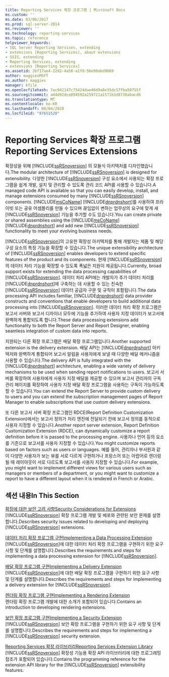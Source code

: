 ```yaml
---
title: Reporting Services 확장 프로그램 | Microsoft Docs
ms.custom: ''
ms.date: 03/06/2017
ms.prod: sql-server-2014
ms.reviewer: ''
ms.technology: reporting-services
ms.topic: reference
helpviewer_keywords:
- SQL Server Reporting Services, extending
- extensions [Reporting Services], about extensions
- SSIS, extending
- Reporting Services, extending
- extensions [Reporting Services]
ms.assetid: 2bf17ae4-2292-4a58-a1f0-56e99abd9b69
author: maggiesMSFT
ms.author: maggies
manager: kfile
ms.openlocfilehash: 7ac942147c75424dae46d9a8e35dc57fba50755f
ms.sourcegitcommit: ad4d92dce894592a259721a1571b1d8736abacdb
ms.translationtype: MT
ms.contentlocale: ko-KR
ms.lasthandoff: 08/04/2020
ms.locfileid: "87651520"
---
```

# <a name="reporting-services-extensions"></a><span data-ttu-id="f1265-102">Reporting Services 확장 프로그램</span><span class="sxs-lookup"><span data-stu-id="f1265-102">Reporting Services Extensions</span></span>
  <span data-ttu-id="f1265-103">확장성을 위해 [!INCLUDE[ssRSnoversion](../../includes/ssrsnoversion-md.md)] 의 모듈식 아키텍처를 디자인했습니다.</span><span class="sxs-lookup"><span data-stu-id="f1265-103">The modular architecture of [!INCLUDE[ssRSnoversion](../../includes/ssrsnoversion-md.md)] is designed for extensibility.</span></span> <span data-ttu-id="f1265-104">다양한 [!INCLUDE[ssRSnoversion](../../includes/ssrsnoversion-md.md)] 구성 요소에서 사용되는 확장 프로그램을 쉽게 개발, 설치 및 관리할 수 있도록 관리 코드 API를 사용할 수 있습니다.</span><span class="sxs-lookup"><span data-stu-id="f1265-104">A managed code API is available so that you can easily develop, install, and manage extensions consumed by many [!INCLUDE[ssRSnoversion](../../includes/ssrsnoversion-md.md)] components.</span></span> <span data-ttu-id="f1265-105">[!INCLUDE[msCoName](../../includes/msconame-md.md)] [!INCLUDE[dnprdnshort](../../includes/dnprdnshort-md.md)]를 사용하여 프라이빗 또는 공유 어셈블리를 만들 수 있으며 끊임없이 변하는 업무상의 요구에 맞게 새 [!INCLUDE[ssRSnoversion](../../includes/ssrsnoversion-md.md)] 기능을 추가할 수도 있습니다.</span><span class="sxs-lookup"><span data-stu-id="f1265-105">You can create private or shared assemblies using the [!INCLUDE[msCoName](../../includes/msconame-md.md)] [!INCLUDE[dnprdnshort](../../includes/dnprdnshort-md.md)] and add new [!INCLUDE[ssRSnoversion](../../includes/ssrsnoversion-md.md)] functionality to meet your evolving business needs.</span></span>  
  
 <span data-ttu-id="f1265-106">[!INCLUDE[ssRSnoversion](../../includes/ssrsnoversion-md.md)]의 고유한 확장성 아키텍처를 통해 개발자는 제품 및 해당 구성 요소의 특정 기능을 확장할 수 있습니다.</span><span class="sxs-lookup"><span data-stu-id="f1265-106">The unique extensibility architecture of [!INCLUDE[ssRSnoversion](../../includes/ssrsnoversion-md.md)] enables developers to extend specific features of the product and its components.</span></span> <span data-ttu-id="f1265-107">현재 [!INCLUDE[ssRSnoversion](../../includes/ssrsnoversion-md.md)]의 데이터 처리 기능을 확장할 수 있도록 폭넓은 지원이 제공됩니다.</span><span class="sxs-lookup"><span data-stu-id="f1265-107">Currently, broad support exists for extending the data processing capabilities of [!INCLUDE[ssRSnoversion](../../includes/ssrsnoversion-md.md)].</span></span> <span data-ttu-id="f1265-108">데이터 처리 API에는 개발자가 추가 데이터 처리를 [!INCLUDE[dnprdnshort](../../includes/dnprdnshort-md.md)]에 구축하는 데 사용할 수 있는 친숙한 [!INCLUDE[ssRSnoversion](../../includes/ssrsnoversion-md.md)] 데이터 공급자 구문 및 규칙이 포함됩니다.</span><span class="sxs-lookup"><span data-stu-id="f1265-108">The data processing API includes familiar, [!INCLUDE[dnprdnshort](../../includes/dnprdnshort-md.md)] data provider constructs and conventions that enable developers to build additional data processing into [!INCLUDE[ssRSnoversion](../../includes/ssrsnoversion-md.md)].</span></span> <span data-ttu-id="f1265-109">이러한 데이터 처리 확장 프로그램은 보고서 서버와 보고서 디자이너 모두에 기능을 추가하여 사용자 지정 데이터가 보고서에 완벽하게 통합되도록 합니다.</span><span class="sxs-lookup"><span data-stu-id="f1265-109">These data processing extensions add functionality to both the Report Server and Report Designer, enabling seamless integration of custom data into reports.</span></span>  
  
 <span data-ttu-id="f1265-110">지원되는 다른 확장 프로그램은 배달 확장 프로그램입니다.</span><span class="sxs-lookup"><span data-stu-id="f1265-110">Another supported extension is the delivery extension.</span></span> <span data-ttu-id="f1265-111">배달 API는 [!INCLUDE[dnprdnshort](../../includes/dnprdnshort-md.md)] 아키텍처와 완벽하게 통합되어 보고서 알림을 사용자에게 보낼 때 다양한 배달 메커니즘을 사용할 수 있습니다.</span><span class="sxs-lookup"><span data-stu-id="f1265-111">The delivery API is fully integrated with the [!INCLUDE[dnprdnshort](../../includes/dnprdnshort-md.md)] architecture, enabling a wide variety of delivery mechanisms to be used when sending report notifications to users.</span></span> <span data-ttu-id="f1265-112">보고서 서버를 확장하여 사용자에게 사용자 지정 배달을 제공할 수 있으며 보고서 관리자의 구독 관리 페이지를 확장하여 사용자 지정 배달 확장 프로그램을 사용하는 구독이 가능하도록 할 수 있습니다.</span><span class="sxs-lookup"><span data-stu-id="f1265-112">You can extend the Report Server to provide custom delivery to users and you can extend the subscription management pages of Report Manager to enable subscriptions that use custom delivery extensions.</span></span>  
  
 <span data-ttu-id="f1265-113">또 다른 보고서 서버 확장 프로그램인 RDCE(Report Definition Customization Extension)에서는 보고서 정의가 처리 엔진에 전달되기 전에 보고서 정의를 동적으로 사용자 지정할 수 있습니다.</span><span class="sxs-lookup"><span data-stu-id="f1265-113">Another report server extension, Report Definition Customization Extension (RDCE), can dynamically customize a report definition before it is passed to the processing engine.</span></span> <span data-ttu-id="f1265-114">사용자나 언어 등의 요소를 기준으로 보고서를 사용자 지정할 수 있습니다.</span><span class="sxs-lookup"><span data-stu-id="f1265-114">You might customize reports based on factors such as users or languages.</span></span> <span data-ttu-id="f1265-115">예를 들어, 관리자나 부서원과 같이 다양한 사용자가 보는 뷰를 서로 다르게 구현하거나 프랑스어 또는 아랍어로 렌더링될 때 레이아웃이 서로 다르도록 보고서를 사용자 지정할 수 있습니다.</span><span class="sxs-lookup"><span data-stu-id="f1265-115">For example, you might want to implement different views for various users such as managers or members of a department, or you might want to customize a report to have a different layout when it is rendered in French or Arabic.</span></span>  
  
## <a name="in-this-section"></a><span data-ttu-id="f1265-116">섹션 내용</span><span class="sxs-lookup"><span data-stu-id="f1265-116">In This Section</span></span>  
 [<span data-ttu-id="f1265-117">확장에 대한 보안 고려 사항</span><span class="sxs-lookup"><span data-stu-id="f1265-117">Security Considerations for Extensions</span></span>](security-considerations-for-extensions.md)  
 <span data-ttu-id="f1265-118">[!INCLUDE[ssRSnoversion](../../includes/ssrsnoversion-md.md)] 확장 프로그램 개발 및 배포와 관련된 보안 문제를 설명합니다.</span><span class="sxs-lookup"><span data-stu-id="f1265-118">Describes security issues related to developing and deploying [!INCLUDE[ssRSnoversion](../../includes/ssrsnoversion-md.md)] extensions.</span></span>  
  
 [<span data-ttu-id="f1265-119">데이터 처리 확장 프로그램 구현</span><span class="sxs-lookup"><span data-stu-id="f1265-119">Implementing a Data Processing Extension</span></span>](data-processing/implementing-a-data-processing-extension.md)  
 <span data-ttu-id="f1265-120">[!INCLUDE[ssRSnoversion](../../includes/ssrsnoversion-md.md)]에 대한 데이터 처리 확장 프로그램을 구현하기 위한 요구 사항 및 단계를 설명합니다.</span><span class="sxs-lookup"><span data-stu-id="f1265-120">Describes the requirements and steps for implementing a data processing extension for [!INCLUDE[ssRSnoversion](../../includes/ssrsnoversion-md.md)].</span></span>  
  
 [<span data-ttu-id="f1265-121">배달 확장 프로그램 구현</span><span class="sxs-lookup"><span data-stu-id="f1265-121">Implementing a Delivery Extension</span></span>](delivery-extension/implementing-a-delivery-extension.md)  
 <span data-ttu-id="f1265-122">[!INCLUDE[ssRSnoversion](../../includes/ssrsnoversion-md.md)]에 대한 배달 확장 프로그램을 구현하기 위한 요구 사항 및 단계를 설명합니다.</span><span class="sxs-lookup"><span data-stu-id="f1265-122">Describes the requirements and steps for implementing a delivery extension for [!INCLUDE[ssRSnoversion](../../includes/ssrsnoversion-md.md)].</span></span>  
  
 [<span data-ttu-id="f1265-123">렌더링 확장 프로그램 구현</span><span class="sxs-lookup"><span data-stu-id="f1265-123">Implementing a Rendering Extension</span></span>](rendering-extension/implementing-a-rendering-extension.md)  
 <span data-ttu-id="f1265-124">렌더링 확장 프로그램 개발에 대한 소개가 포함되어 있습니다.</span><span class="sxs-lookup"><span data-stu-id="f1265-124">Contains an introduction to developing rendering extensions.</span></span>  
  
 [<span data-ttu-id="f1265-125">보안 확장 프로그램 구현</span><span class="sxs-lookup"><span data-stu-id="f1265-125">Implementing a Security Extension</span></span>](security-extension/implementing-a-security-extension.md)  
 <span data-ttu-id="f1265-126">[!INCLUDE[ssRSnoversion](../../includes/ssrsnoversion-md.md)] 보안 확장 프로그램을 구현하기 위한 요구 사항 및 단계를 설명합니다.</span><span class="sxs-lookup"><span data-stu-id="f1265-126">Describes the requirements and steps for implementing a [!INCLUDE[ssRSnoversion](../../includes/ssrsnoversion-md.md)] security extension.</span></span>  
  
 [<span data-ttu-id="f1265-127">Reporting Services 확장 라이브러리</span><span class="sxs-lookup"><span data-stu-id="f1265-127">Reporting Services Extension Library</span></span>](reporting-services-extension-library.md)  
 <span data-ttu-id="f1265-128">[!INCLUDE[ssRSnoversion](../../includes/ssrsnoversion-md.md)] 확장성 기능용 확장 API 라이브러리에 대한 프로그래밍 참조가 포함되어 있습니다.</span><span class="sxs-lookup"><span data-stu-id="f1265-128">Contains the programming reference for the extension API library for the [!INCLUDE[ssRSnoversion](../../includes/ssrsnoversion-md.md)] extensibility features.</span></span>  
  
  
